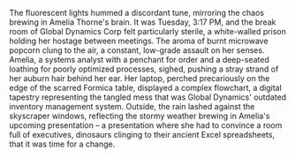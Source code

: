 The fluorescent lights hummed a discordant tune, mirroring the chaos brewing in Amelia Thorne's brain. It was Tuesday, 3:17 PM, and the break room of Global Dynamics Corp felt particularly sterile, a white-walled prison holding her hostage between meetings. The aroma of burnt microwave popcorn clung to the air, a constant, low-grade assault on her senses. Amelia, a systems analyst with a penchant for order and a deep-seated loathing for poorly optimized processes, sighed, pushing a stray strand of her auburn hair behind her ear. Her laptop, perched precariously on the edge of the scarred Formica table, displayed a complex flowchart, a digital tapestry representing the tangled mess that was Global Dynamics' outdated inventory management system. Outside, the rain lashed against the skyscraper windows, reflecting the stormy weather brewing in Amelia's upcoming presentation – a presentation where she had to convince a room full of executives, dinosaurs clinging to their ancient Excel spreadsheets, that it was time for a change.
